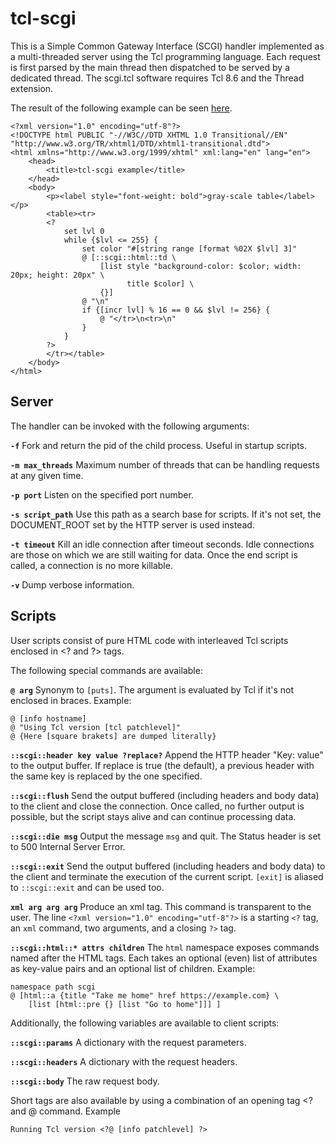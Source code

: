 tcl-scgi
========

This is a Simple Common Gateway Interface (SCGI) handler implemented as a multi-threaded server using the Tcl programming language.
Each request is first parsed by the main thread then dispatched to be served by a dedicated thread.
The scgi.tcl software requires Tcl 8.6 and the Thread extension.

The result of the following example can be seen <a href="https://www.ptrcrt.ch/example.stcl">here</a>.

    <?xml version="1.0" encoding="utf-8"?>
    <!DOCTYPE html PUBLIC "-//W3C//DTD XHTML 1.0 Transitional//EN" "http://www.w3.org/TR/xhtml1/DTD/xhtml1-transitional.dtd">
    <html xmlns="http://www.w3.org/1999/xhtml" xml:lang="en" lang="en">
        <head>
            <title>tcl-scgi example</title>
        </head>
        <body>
            <p><label style="font-weight: bold">gray-scale table</label></p>
            <table><tr>
            <?
                set lvl 0
                while {$lvl <= 255} {
                    set color "#[string range [format %02X $lvl] 3]"
                    @ [::scgi::html::td \
                        [list style "background-color: $color; width: 20px; height: 20px" \
                              title $color] \
                        {}]
                    @ "\n"
                    if {[incr lvl] % 16 == 0 && $lvl != 256} {
                        @ "</tr>\n<tr>\n"
                    }
                }
            ?>
            </tr></table>
        </body>
    </html>

## Server

The handler can be invoked with the following arguments:

**`-f`** Fork and return the pid of the child process. Useful in startup scripts.

**`-m max_threads`** Maximum number of threads that can be handling requests at any given time.

**`-p port`** Listen on the specified port number.

**`-s script_path`** Use this path as a search base for scripts. If it's not set, the DOCUMENT_ROOT set by the HTTP server is used instead.

**`-t timeout`** Kill an idle connection after timeout seconds. Idle connections are those on which we are still waiting for data. Once the end script is called, a connection is no more killable.

**`-v`** Dump verbose information.


## Scripts

User scripts consist of pure HTML code with interleaved Tcl scripts enclosed in &lt;? and ?&gt; tags.

The following special commands are available:

**`@ arg`** Synonym to `[puts]`. The argument is evaluated by Tcl if it's not enclosed in braces. Example:
```
@ [info hostname]
@ "Using Tcl version [tcl patchlevel]"
@ {Here [square brakets] are dumped literally}
```

**`::scgi::header key value ?replace?`** Append the HTTP header "Key: value" to the output buffer. If replace is true (the default), a previous header with the same key is replaced by the one specified.

**`::scgi::flush`**  Send the output buffered (including headers and body data) to the client and close the connection. Once called, no further output is possible, but the script stays alive and can continue processing data.

**`::scgi::die msg`** Output the message `msg` and quit. The Status header is set to 500 Internal Server Error.

**`::scgi::exit`**  Send the output buffered (including headers and body data) to the client and terminate the execution of the current script. `[exit]` is aliased to `::scgi::exit` and can be used too.

**`xml arg arg arg`**  Produce an xml tag. This command is transparent to the user. The line `<?xml version="1.0" encoding="utf-8"?>` is  a starting `<?` tag, an `xml` command, two arguments, and a closing `?>` tag.

**`::scgi::html::* attrs children`** The `html` namespace exposes commands named after the HTML tags. Each takes an optional (even) list of attributes as key-value pairs and an optional list of children. Example:
```
namespace path scgi
@ [html::a {title "Take me home" href https://example.com} \
    [list [html::pre {} [list "Go to home"]]] ]
```

Additionally, the following variables are available to client scripts:

**`::scgi::params`** A dictionary with the request parameters.

**`::scgi::headers`** A dictionary with the request headers.

**`::scgi::body`** The raw request body.

Short tags are also available by using a combination of an opening tag &lt;? and @ command. Example
```
Running Tcl version <?@ [info patchlevel] ?>
```

